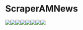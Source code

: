 # ScraperAMNews

<!-- No borrar el siguiente bloque -->
[![](https://sourcerer.io/fame/RodolfoFerro/mickeytgl/ScraperAMNews/images/0)](https://sourcerer.io/fame/RodolfoFerro/mickeytgl/ScraperAMNews/links/0)[![](https://sourcerer.io/fame/RodolfoFerro/mickeytgl/ScraperAMNews/images/1)](https://sourcerer.io/fame/RodolfoFerro/mickeytgl/ScraperAMNews/links/1)[![](https://sourcerer.io/fame/RodolfoFerro/mickeytgl/ScraperAMNews/images/2)](https://sourcerer.io/fame/RodolfoFerro/mickeytgl/ScraperAMNews/links/2)[![](https://sourcerer.io/fame/RodolfoFerro/mickeytgl/ScraperAMNews/images/3)](https://sourcerer.io/fame/RodolfoFerro/mickeytgl/ScraperAMNews/links/3)[![](https://sourcerer.io/fame/RodolfoFerro/mickeytgl/ScraperAMNews/images/4)](https://sourcerer.io/fame/RodolfoFerro/mickeytgl/ScraperAMNews/links/4)[![](https://sourcerer.io/fame/RodolfoFerro/mickeytgl/ScraperAMNews/images/5)](https://sourcerer.io/fame/RodolfoFerro/mickeytgl/ScraperAMNews/links/5)[![](https://sourcerer.io/fame/RodolfoFerro/mickeytgl/ScraperAMNews/images/6)](https://sourcerer.io/fame/RodolfoFerro/mickeytgl/ScraperAMNews/links/6)[![](https://sourcerer.io/fame/RodolfoFerro/mickeytgl/ScraperAMNews/images/7)](https://sourcerer.io/fame/RodolfoFerro/mickeytgl/ScraperAMNews/links/7)
